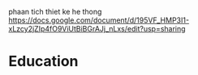 phaan tich thiet ke he thong
https://docs.google.com/document/d/195VF_HMP3I1-xLzcy2jZIp4fO9ViUtBiBGrAJj_nLxs/edit?usp=sharing
# Education
